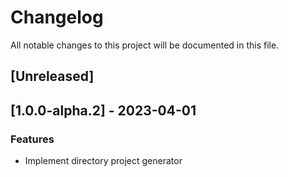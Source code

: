 # Changelog

All notable changes to this project will be documented in this file.

## [Unreleased]
## [1.0.0-alpha.2] - 2023-04-01

### Features

- Implement directory project generator

<!-- generated by git-cliff -->
